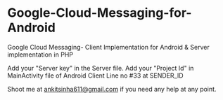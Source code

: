 Google-Cloud-Messaging-for-Android
==================================

Google Cloud Messaging- Client Implementation for Android &amp; Server implementation in PHP

Add your "Server key" in the Server file.
Add your "Project Id" in MainActivity file of Android Client Line no #33  at SENDER_ID

Shoot me at ankitsinha611@gmail.com if you need any help at any point.

